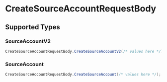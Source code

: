 # CreateSourceAccountRequestBody


## Supported Types

### SourceAccountV2

```csharp
CreateSourceAccountRequestBody.CreateSourceAccountV2(/* values here */);
```

### SourceAccount

```csharp
CreateSourceAccountRequestBody.CreateSourceAccount(/* values here */);
```
